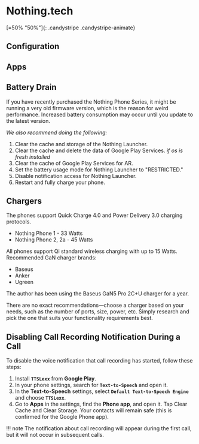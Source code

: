 # Nothing.tech

[=50% "50%"]{: .candystripe .candystripe-animate}

## Configuration

## Apps

## Battery Drain

If you have recently purchased the Nothing Phone Series, it might be running a very old firmware version, which is the reason for weird performance. Increased battery consumption may occur until you update to the latest version.

*We also recommend doing the following:*

1. Clear the cache and storage of the Nothing Launcher.  
2. Clear the cache and delete the data of Google Play Services. *if os is fresh installed* 
3. Clear the cache of Google Play Services for AR.  
4. Set the battery usage mode for Nothing Launcher to "RESTRICTED."  
5. Disable notification access for Nothing Launcher.  
6. Restart and fully charge your phone.  

## Chargers

The phones support Quick Charge 4.0 and Power Delivery 3.0 charging protocols.

- Nothing Phone 1 - 33 Watts  
- Nothing Phone 2, 2a - 45 Watts  

All phones support Qi standard wireless charging with up to 15 Watts.
Recommended GaN charger brands:

- Baseus
- Anker
- Ugreen

The author has been using the Baseus GaN5 Pro 2C+U charger for a year.

There are no exact recommendations—choose a charger based on your needs, such as the number of ports, size, power, etc. Simply research and pick the one that suits your functionality requirements best.

## Disabling Call Recording Notification During a Call

To disable the voice notification that call recording has started, follow these steps:

1. Install **`TTSLexx`** from **Google Play**.
2. In your phone settings, search for **`Text-to-Speech`** and open it.
3. In the **Text-to-Speech** settings, select **`Default Text-to-Speech Engine`** and choose **`TTSLexx`**.
4. Go to **Apps** in the settings, find the **Phone app**, and open it. Tap Clear Cache and Clear Storage. Your contacts will remain safe (this is confirmed for the Google Phone app).

!!! note
    The notification about call recording will appear during the first call, but it will not occur in subsequent calls.